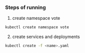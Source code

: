 ### Steps of running

1. create namespace vote

```bash
kubectl create namespace vote
```
2. create services and deployments

```bash
kubectl create -f <name>.yaml
```